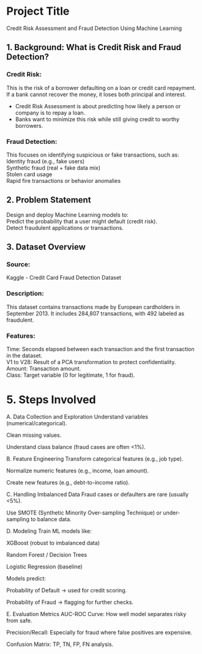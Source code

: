 # Project Title 
Credit Risk Assessment and Fraud Detection Using Machine Learning

## 1. Background: What is Credit Risk and Fraud Detection?
### Credit Risk:
This is the risk of a borrower defaulting on a loan or credit card repayment. If a bank cannot recover the money, it loses both principal and interest.</br>
- Credit Risk Assessment is about predicting how likely a person or company is to repay a loan.</br>
- Banks want to minimize this risk while still giving credit to worthy borrowers.

### Fraud Detection:
This focuses on identifying suspicious or fake transactions, such as:</br>
Identity fraud (e.g., fake users)</br>
Synthetic fraud (real + fake data mix)</br>
Stolen card usage</br>
Rapid fire transactions or behavior anomalies

## 2. Problem Statement
Design and deploy Machine Learning models to:</br>
Predict the probability that a user might default (credit risk).</br>
Detect fraudulent applications or transactions.

## 3. Dataset Overview
### Source: 
Kaggle - Credit Card Fraud Detection Dataset</br>
### Description: 
This dataset contains transactions made by European cardholders in September 2013. It includes 284,807 transactions, with 492 labeled as fraudulent.</br>
### Features:
Time: Seconds elapsed between each transaction and the first transaction in the dataset.</br>
V1 to V28: Result of a PCA transformation to protect confidentiality.</br>
Amount: Transaction amount.</br>
Class: Target variable (0 for legitimate, 1 for fraud).

# 5. Steps Involved
A. Data Collection and Exploration
Understand variables (numerical/categorical).

Clean missing values.

Understand class balance (fraud cases are often <1%).

B. Feature Engineering
Transform categorical features (e.g., job type).

Normalize numeric features (e.g., income, loan amount).

Create new features (e.g., debt-to-income ratio).

C. Handling Imbalanced Data
Fraud cases or defaulters are rare (usually <5%).

Use SMOTE (Synthetic Minority Over-sampling Technique) or under-sampling to balance data.

D. Modeling
Train ML models like:

XGBoost (robust to imbalanced data)

Random Forest / Decision Trees

Logistic Regression (baseline)

Models predict:

Probability of Default → used for credit scoring.

Probability of Fraud → flagging for further checks.

E. Evaluation Metrics
AUC-ROC Curve: How well model separates risky from safe.

Precision/Recall: Especially for fraud where false positives are expensive.

Confusion Matrix: TP, TN, FP, FN analysis.
